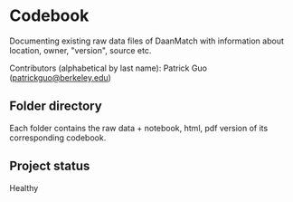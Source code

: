 # Codebook
Documenting existing raw data files of DaanMatch with information about location, owner, "version", source etc.

Contributors (alphabetical by last name):
Patrick Guo (patrickguo@berkeley.edu)

## Folder directory
Each folder contains the raw data + notebook, html, pdf version of its corresponding codebook.

## Project status
Healthy

